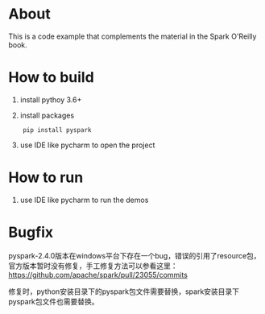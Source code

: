 # About
This is a code example that complements the material in the Spark O'Reilly book. 


# How to build

1. install pythoy 3.6+

2. install packages

```shell
    pip install pyspark
```

3. use IDE like pycharm to open the project


# How to run
1. use IDE like pycharm to run the demos


# Bugfix
pyspark-2.4.0版本在windows平台下存在一个bug，错误的引用了resource包，官方版本暂时没有修复，手工修复方法可以参看这里：
https://github.com/apache/spark/pull/23055/commits

修复时，python安装目录下的pyspark包文件需要替换，spark安装目录下pyspark包文件也需要替换。
